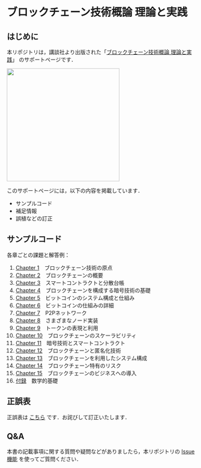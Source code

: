 # ブロックチェーン技術概論 理論と実践

## はじめに

本リポジトリは，講談社より出版された「[ブロックチェーン技術概論 理論と実践](https://www.amazon.co.jp/dp/406524093X)」
のサポートページです．

<img src="https://images-na.ssl-images-amazon.com/images/I/510MQRY5-wS._SX390_BO1,204,203,200_.jpg" width="300"/>

このサポートページには，以下の内容を掲載しています．

- サンプルコード
- 補足情報
- 誤植などの訂正

## サンプルコード

各章ごとの課題と解答例：

1. [Chapter 1](/Chapter1.md)　ブロックチェーン技術の原点
1. [Chapter 2](/Chapter2.md)　ブロックチェーンの概要
1. [Chapter 3](/Chapter3.md)　スマートコントラクトと分散台帳
1. [Chapter 4](/Chapter4.md)　ブロックチェーンを構成する暗号技術の基礎
1. [Chapter 5](/Chapter5.md)　ビットコインのシステム構成と仕組み
1. [Chapter 6](/Chapter6.md)　ビットコインの仕組みの詳細
1. [Chapter 7](/Chapter7.md)　P2Pネットワーク
1. [Chapter 8](/Chapter8.md)　さまざまなノード実装
1. [Chapter 9](/Chapter9.md)　トークンの表現と利用
1. [Chapter 10](/Chapter10.md)　ブロックチェーンのスケーラビリティ
1. [Chapter 11](/Chapter11.md)　暗号技術とスマートコントラクト
1. [Chapter 12](/Chapter12.md)　ブロックチェーンと匿名化技術
1. [Chapter 13](/Chapter13.md)　ブロックチェーンを利用したシステム構成
1. [Chapter 14](/Chapter14.md)　ブロックチェーン特有のリスク
1. [Chapter 15](/Chapter15.md)　ブロックチェーンのビジネスへの導入
1. [付録](/appendix.md)　数学的基礎

## 正誤表

正誤表は [こちら](/errata.md) です．お詫びして訂正いたします．

## Q&A

本書の記載事項に関する質問や疑問などがありましたら，本リポジトリの
[Issue機能](https://github.com/blockchain-programming/book2021/issues)
を使ってご質問ください．
